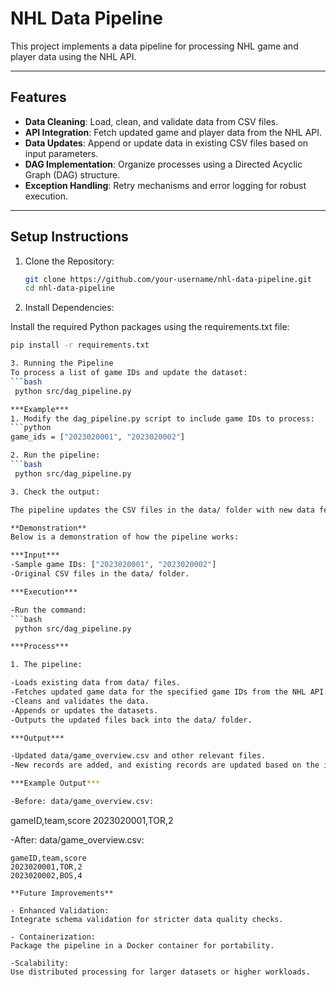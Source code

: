 # NHL Data Pipeline

This project implements a data pipeline for processing NHL game and player data using the NHL API.

---

## **Features**
- **Data Cleaning**: Load, clean, and validate data from CSV files.
- **API Integration**: Fetch updated game and player data from the NHL API.
- **Data Updates**: Append or update data in existing CSV files based on input parameters.
- **DAG Implementation**: Organize processes using a Directed Acyclic Graph (DAG) structure.
- **Exception Handling**: Retry mechanisms and error logging for robust execution.

---

## **Setup Instructions**

1. Clone the Repository:
   ```bash
   git clone https://github.com/your-username/nhl-data-pipeline.git
   cd nhl-data-pipeline

2. Install Dependencies:

  Install the required Python packages using the requirements.txt file:
  ```bash
  pip install -r requirements.txt

3. Running the Pipeline
To process a list of game IDs and update the dataset:
 ```bash
   python src/dag_pipeline.py

***Example***
1. Modify the dag_pipeline.py script to include game IDs to process:
```python
  game_ids = ["2023020001", "2023020002"]

2. Run the pipeline:
```bash
   python src/dag_pipeline.py

3. Check the output:

The pipeline updates the CSV files in the data/ folder with new data fetched from the NHL API.

**Demonstration**
Below is a demonstration of how the pipeline works:

***Input***
-Sample game IDs: ["2023020001", "2023020002"]
-Original CSV files in the data/ folder.

***Execution***

-Run the command:
```bash
   python src/dag_pipeline.py

***Process***

1. The pipeline:

-Loads existing data from data/ files.
-Fetches updated game data for the specified game IDs from the NHL API.
-Cleans and validates the data.
-Appends or updates the datasets.
-Outputs the updated files back into the data/ folder.

***Output***

-Updated data/game_overview.csv and other relevant files.
-New records are added, and existing records are updated based on the input game IDs.

***Example Output***

-Before: data/game_overview.csv:
```
gameID,team,score
2023020001,TOR,2

-After: data/game_overview.csv:
```
gameID,team,score
2023020001,TOR,2
2023020002,BOS,4

**Future Improvements**

- Enhanced Validation:
Integrate schema validation for stricter data quality checks.

- Containerization:
Package the pipeline in a Docker container for portability.

-Scalability:
Use distributed processing for larger datasets or higher workloads.

